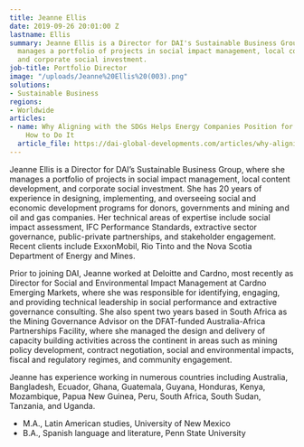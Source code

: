 ```yaml
---
title: Jeanne Ellis
date: 2019-09-26 20:01:00 Z
lastname: Ellis
summary: Jeanne Ellis is a Director for DAI's Sustainable Business Group, where she
  manages a portfolio of projects in social impact management, local content development,
  and corporate social investment.
job-title: Portfolio Director
image: "/uploads/Jeanne%20Ellis%20(003).png"
solutions:
- Sustainable Business
regions:
- Worldwide
articles:
- name: Why Aligning with the SDGs Helps Energy Companies Position for Growth, and
    How to Do It
  article_file: https://dai-global-developments.com/articles/why-aligning-with-the-sdgs-helps-energy-companies-position-for-growth-and-how-to-do-it?utm_source=daidotcom
---
```


Jeanne Ellis is a Director for DAI’s Sustainable Business Group, where she manages a portfolio of projects in social impact management, local content development, and corporate social investment. She has 20 years of experience in designing, implementing, and overseeing social and economic development programs for donors, governments and mining and oil and gas companies. Her technical areas of expertise include social impact assessment, IFC Performance Standards, extractive sector governance, public-private partnerships, and stakeholder engagement. Recent clients include ExxonMobil, Rio Tinto and the Nova Scotia Department of Energy and Mines.

Prior to joining DAI, Jeanne worked at Deloitte and Cardno, most recently as Director for Social and Environmental Impact Management at Cardno Emerging Markets, where she was responsible for identifying, engaging, and providing technical leadership in social performance and extractive governance consulting. She also spent two years based in South Africa as the Mining Governance Advisor on the DFAT-funded Australia-Africa Partnerships Facility, where she managed the design and delivery of capacity building activities across the continent in areas such as mining policy development, contract negotiation, social and environmental impacts, fiscal and regulatory regimes, and community engagement.

Jeanne has experience working in numerous countries including Australia, Bangladesh, Ecuador, Ghana, Guatemala, Guyana, Honduras, Kenya, Mozambique, Papua New Guinea, Peru, South Africa, South Sudan, Tanzania, and Uganda.

* M.A., Latin American studies, University of New Mexico
* B.A., Spanish language and literature, Penn State University 